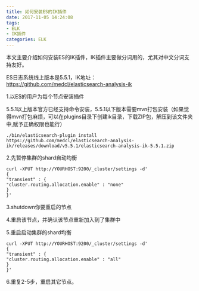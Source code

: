 ```yaml
---
title: 如何安装ES的IK插件
date: 2017-11-05 14:24:08
tags:
- ELK
- IK插件
categories: ELK
---
```

本文主要介绍如何安装ES的IK插件，IK插件主要做分词用的，尤其对中文分词支持友好。

ES日志系统线上版本是5.5.1，IK地址：https://github.com/medcl/elasticsearch-analysis-ik

1.以ES的用户为每个节点安装插件

5.5.1以上版本官方已经支持命令安装，5.5.1以下版本需要mvn打包安装（如果觉得mvn打包麻烦，可以在plugins目录下创建ik目录，下载ZIP包，解压到该文件夹中,赋予正确权限也能行）

```
./bin/elasticsearch-plugin install https://github.com/medcl/elasticsearch-analysis-ik/releases/download/v5.5.1/elasticsearch-analysis-ik-5.5.1.zip
```

2.先暂停集群的shard自动均衡

```
curl -XPUT http://YOURHOST:9200/_cluster/settings -d'
{
"transient" : {
"cluster.routing.allocation.enable" : "none"
}
}'
```
3.shutdown你要重启的节点

4.重启该节点，并确认该节点重新加入到了集群中

5.重启启动集群的shard均衡

```
curl -XPUT http://YOURHOST:9200/_cluster/settings -d'
{
"transient" : {
"cluster.routing.allocation.enable" : "all"
}
}'
```
6.重复2-5步，重启其它节点。

